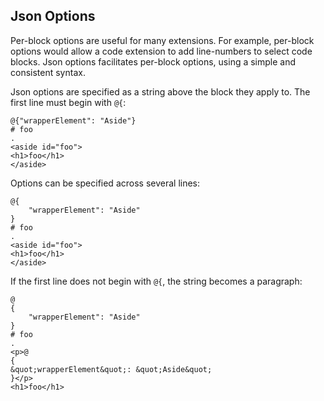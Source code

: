 ﻿## Json Options
Per-block options are useful for many extensions. For example, per-block options would allow a code extension to add line-numbers to select code blocks. 
Json options facilitates per-block options, using a simple and consistent syntax.

Json options are specified as a string above the block they apply to. The first line must begin with `@{`:

```````````````````````````````` example
@{"wrapperElement": "Aside"}
# foo
.
<aside id="foo">
<h1>foo</h1>
</aside>
````````````````````````````````

Options can be specified across several lines:

```````````````````````````````` example
@{
    "wrapperElement": "Aside"
}
# foo
.
<aside id="foo">
<h1>foo</h1>
</aside>
````````````````````````````````

If the first line does not begin with `@{`, the string becomes a paragraph:

```````````````````````````````` example
@
{
    "wrapperElement": "Aside"
}
# foo
.
<p>@
{
&quot;wrapperElement&quot;: &quot;Aside&quot;
}</p>
<h1>foo</h1>

````````````````````````````````
